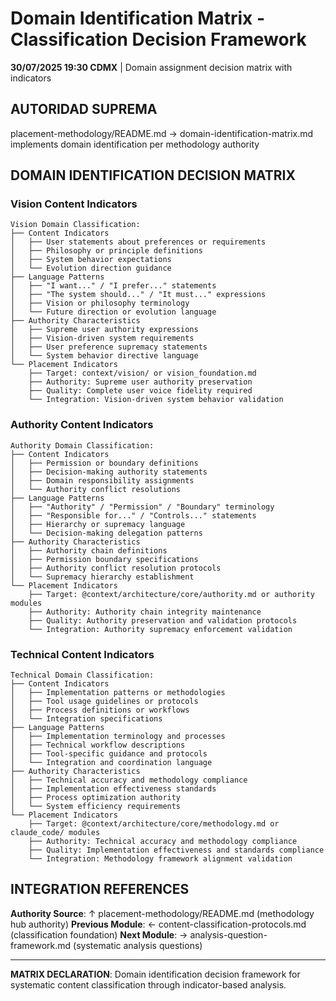 # Domain Identification Matrix - Classification Decision Framework

**30/07/2025 19:30 CDMX** | Domain assignment decision matrix with indicators

## AUTORIDAD SUPREMA
placement-methodology/README.md → domain-identification-matrix.md implements domain identification per methodology authority

## DOMAIN IDENTIFICATION DECISION MATRIX

### **Vision Content Indicators**
```
Vision Domain Classification:
├── Content Indicators
│   ├── User statements about preferences or requirements
│   ├── Philosophy or principle definitions  
│   ├── System behavior expectations
│   └── Evolution direction guidance
├── Language Patterns
│   ├── "I want..." / "I prefer..." statements
│   ├── "The system should..." / "It must..." expressions
│   ├── Vision or philosophy terminology
│   └── Future direction or evolution language
├── Authority Characteristics
│   ├── Supreme user authority expressions
│   ├── Vision-driven system requirements
│   ├── User preference supremacy statements
│   └── System behavior directive language
└── Placement Indicators
    ├── Target: context/vision/ or vision_foundation.md
    ├── Authority: Supreme user authority preservation
    ├── Quality: Complete user voice fidelity required
    └── Integration: Vision-driven system behavior validation
```

### **Authority Content Indicators**
```
Authority Domain Classification:
├── Content Indicators
│   ├── Permission or boundary definitions
│   ├── Decision-making authority statements
│   ├── Domain responsibility assignments
│   └── Authority conflict resolutions
├── Language Patterns
│   ├── "Authority" / "Permission" / "Boundary" terminology
│   ├── "Responsible for..." / "Controls..." statements
│   ├── Hierarchy or supremacy language
│   └── Decision-making delegation patterns
├── Authority Characteristics
│   ├── Authority chain definitions
│   ├── Permission boundary specifications
│   ├── Authority conflict resolution protocols
│   └── Supremacy hierarchy establishment
└── Placement Indicators
    ├── Target: @context/architecture/core/authority.md or authority modules
    ├── Authority: Authority chain integrity maintenance
    ├── Quality: Authority preservation and validation protocols
    └── Integration: Authority supremacy enforcement validation
```

### **Technical Content Indicators**
```
Technical Domain Classification:
├── Content Indicators
│   ├── Implementation patterns or methodologies
│   ├── Tool usage guidelines or protocols
│   ├── Process definitions or workflows
│   └── Integration specifications
├── Language Patterns
│   ├── Implementation terminology and processes
│   ├── Technical workflow descriptions
│   ├── Tool-specific guidance and protocols
│   └── Integration and coordination language
├── Authority Characteristics
│   ├── Technical accuracy and methodology compliance
│   ├── Implementation effectiveness standards
│   ├── Process optimization authority
│   └── System efficiency requirements
└── Placement Indicators
    ├── Target: @context/architecture/core/methodology.md or claude_code/ modules
    ├── Authority: Technical accuracy and methodology compliance
    ├── Quality: Implementation effectiveness and standards compliance
    └── Integration: Methodology framework alignment validation
```

## INTEGRATION REFERENCES

**Authority Source**: ↑ placement-methodology/README.md (methodology hub authority)
**Previous Module**: ← content-classification-protocols.md (classification foundation)
**Next Module**: → analysis-question-framework.md (systematic analysis questions)

---

**MATRIX DECLARATION**: Domain identification decision framework for systematic content classification through indicator-based analysis.